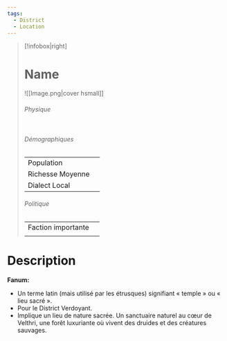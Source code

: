```yaml
---
tags:
  - District
  - Location
---
```


> [!infobox|right]
> # Name
> ![[Image.png|cover hsmall]]
> ###### Physique
> |||
> | ---- | ---- |
> ###### Démographiques
> |||
> |---- | ---- |
> |Population||
> |Richesse Moyenne||
> |Dialect Local||
> ###### Politique
> |||
> |----|-----|
> |Faction importante||
> |||

# Description
**Fanum:**

- Un terme latin (mais utilisé par les étrusques) signifiant « temple » ou « lieu sacré ».
- Pour le District Verdoyant.
- Implique un lieu de nature sacrée.
Un sanctuaire naturel au cœur de Velthri, une forêt luxuriante où vivent des druides et des créatures sauvages.